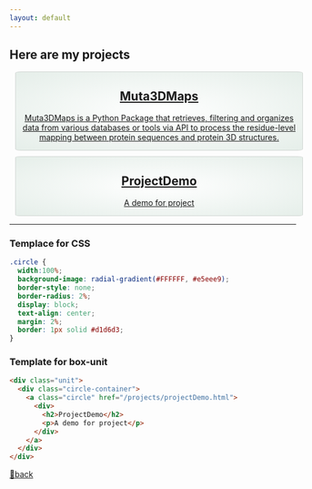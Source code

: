 ```yaml
---
layout: default
---
```


## Here are my projects

<style>
.circle {
  width:100%;
  background-image: radial-gradient(#FFFFFF, #e5eee9);
  border-style: none;
  border-radius: 2%;
  display: block;
  text-align: center;
  margin: 2%;
  border: 1px solid #d1d6d3;
}
</style>

<div class="container">
  <div class="content">
    <div class="unit">
      <div class="circle-container">
        <a class="circle" href="/projects/Muta3DMaps.html">
          <div>
            <h2>Muta3DMaps</h2>
            <p>Muta3DMaps is a Python Package that retrieves, filtering and organizes data from various databases or tools via API to process the residue-level mapping between protein sequences and protein 3D structures.</p>
          </div>
        </a>
      </div>
    </div>
    <div class="unit">
      <div class="circle-container">
        <a class="circle" href="/projects/projectDemo2.html">
          <div>
            <h2>ProjectDemo</h2>
            <p>A demo for project</p>
          </div>
        </a>
      </div>
    </div>
  </div>
</div>

---

### Templace for CSS

```css
.circle {
  width:100%;
  background-image: radial-gradient(#FFFFFF, #e5eee9);
  border-style: none;
  border-radius: 2%;
  display: block;
  text-align: center;
  margin: 2%;
  border: 1px solid #d1d6d3;
}
```

### Template for box-unit

```html
<div class="unit">
  <div class="circle-container">
    <a class="circle" href="/projects/projectDemo.html">
      <div>
        <h2>ProjectDemo</h2>
        <p>A demo for project</p>
      </div>
    </a>
  </div>
</div>
```

[💨back](./)